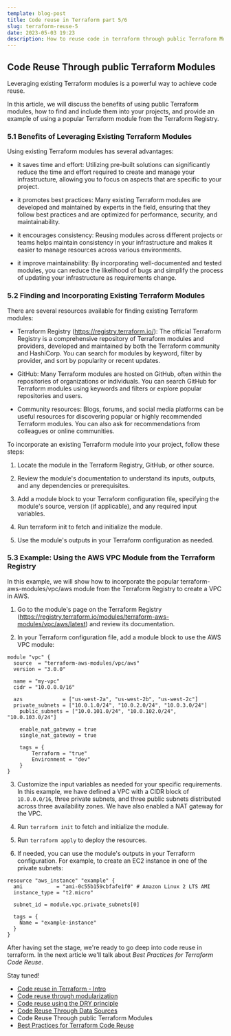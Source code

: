 ```yaml
---
template: blog-post
title: Code reuse in Terraform part 5/6
slug: terraform-reuse-5
date: 2023-05-03 19:23
description: How to reuse code in terraform through public Terraform Modules
---
```

## Code Reuse Through public Terraform Modules


Leveraging existing Terraform modules is a powerful way to achieve code reuse.

In this article, we will discuss the benefits of using public Terraform modules, how to find and include them into your projects, and provide an example of using a popular Terraform module from the Terraform Registry.

### 5.1 Benefits of Leveraging Existing Terraform Modules

Using existing Terraform modules has several advantages:

- it saves time and effort: Utilizing pre-built solutions can significantly reduce the time and effort required to create and manage your infrastructure, allowing you to focus on aspects that are specific to your project.

- it promotes best practices: Many existing Terraform modules are developed and maintained by experts in the field, ensuring that they follow best practices and are optimized for performance, security, and maintainability.

- it encourages consistency: Reusing modules across different projects or teams helps maintain consistency in your infrastructure and makes it easier to manage resources across various environments.

- it improve maintainability: By incorporating well-documented and tested modules, you can reduce the likelihood of bugs and simplify the process of updating your infrastructure as requirements change.

### 5.2 Finding and Incorporating Existing Terraform Modules

There are several resources available for finding existing Terraform modules:

- Terraform Registry (https://registry.terraform.io/): The official Terraform Registry is a comprehensive repository of Terraform modules and providers, developed and maintained by both the Terraform community and HashiCorp. You can search for modules by keyword, filter by provider, and sort by popularity or recent updates.

- GitHub: Many Terraform modules are hosted on GitHub, often within the repositories of organizations or individuals. You can search GitHub for Terraform modules using keywords and filters or explore popular repositories and users.

- Community resources: Blogs, forums, and social media platforms can be useful resources for discovering popular or highly recommended Terraform modules. You can also ask for recommendations from colleagues or online communities.

To incorporate an existing Terraform module into your project, follow these steps:
1. Locate the module in the Terraform Registry, GitHub, or other source.

2. Review the module's documentation to understand its inputs, outputs, and any dependencies or prerequisites.

3. Add a module block to your Terraform configuration file, specifying the module's source, version (if applicable), and any required input variables.

4. Run terraform init to fetch and initialize the module.

5. Use the module's outputs in your Terraform configuration as needed.

### 5.3 Example: Using the AWS VPC Module from the Terraform Registry

In this example, we will show how to incorporate the popular terraform-aws-modules/vpc/aws module from the Terraform Registry to create a VPC in AWS.

1. Go to the module's page on the Terraform Registry (https://registry.terraform.io/modules/terraform-aws-modules/vpc/aws/latest) and review its documentation.

2. In your Terraform configuration file, add a module block to use the AWS VPC module:

```hcl
module "vpc" {
  source  = "terraform-aws-modules/vpc/aws"
  version = "3.0.0"

  name = "my-vpc"
  cidr = "10.0.0.0/16"

  azs             = ["us-west-2a", "us-west-2b", "us-west-2c"]
  private_subnets = ["10.0.1.0/24", "10.0.2.0/24", "10.0.3.0/24"]
    public_subnets = ["10.0.101.0/24", "10.0.102.0/24", "10.0.103.0/24"]

    enable_nat_gateway = true
    single_nat_gateway = true

    tags = {
        Terraform = "true"
        Environment = "dev"
    }
}
```


3. Customize the input variables as needed for your specific requirements. In this example, we have defined a VPC with a CIDR block of `10.0.0.0/16`, three private subnets, and three public subnets distributed across three availability zones. We have also enabled a NAT gateway for the VPC.

4. Run `terraform init` to fetch and initialize the module.

5. Run `terraform apply` to deploy the resources.

6. If needed, you can use the module's outputs in your Terraform configuration. For example, to create an EC2 instance in one of the private subnets:

```hcl
resource "aws_instance" "example" {
  ami           = "ami-0c55b159cbfafe1f0" # Amazon Linux 2 LTS AMI
  instance_type = "t2.micro"

  subnet_id = module.vpc.private_subnets[0]

  tags = {
    Name = "example-instance"
  }
}
```

After having set the stage, we're ready to go deep into code reuse in terraform. In the next article we'll talk about *Best Practices for Terraform Code Reuse*.

Stay tuned!

- [Code reuse in Terraform - Intro](https://www.pierobon.net/terraform-reuse-1)
- [Code reuse through modularization](https://www.pierobon.net/terraform-reuse-2)
- [Code reuse using the DRY principle](https://www.pierobon.net/terraform-reuse-3)
- [Code Reuse Through Data Sources](https://www.pierobon.net/terraform-reuse-4)
- Code Reuse Through public Terraform Modules
- [Best Practices for Terraform Code Reuse](https://www.pierobon.net/terraform-reuse-6)

